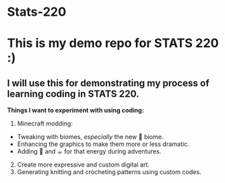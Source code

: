 # Stats-220
# This is my demo repo for STATS 220 :)
## I will use this for demonstrating my process of learning coding in STATS 220.
**Things I want to experiment with using coding:**
<!--- numbered lists --->
1. Minecraft modding:
<!--- unordered lists --->
* Tweaking with biomes, *especially* the new 🌸 biome.
* Enhancing the graphics to make them more or less dramatic.
* Adding 🍵 and ☕︎ for that energy during adventures.
2. Create more expressive and custom digital art.
3. Generating knitting and crocheting patterns using custom codes. 

